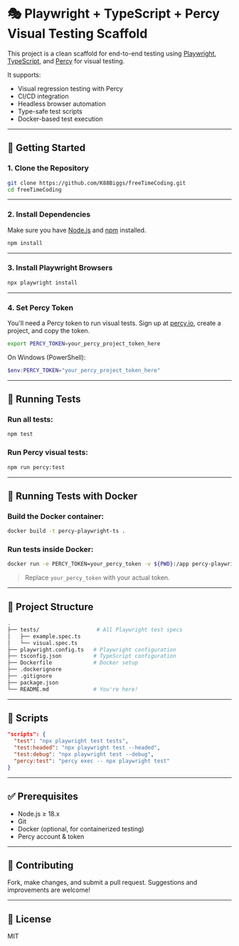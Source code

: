# 🎭 Playwright + TypeScript + Percy Visual Testing Scaffold

This project is a clean scaffold for end-to-end testing using [Playwright](https://playwright.dev/), [TypeScript](https://www.typescriptlang.org/), and [Percy](https://percy.io/) for visual testing.

It supports:
- Visual regression testing with Percy
- CI/CD integration
- Headless browser automation
- Type-safe test scripts
- Docker-based test execution

---

## 🚀 Getting Started

### 1. **Clone the Repository**

```bash
git clone https://github.com/K88Biggs/freeTimeCoding.git
cd freeTimeCoding
````

---

### 2. **Install Dependencies**

Make sure you have [Node.js](https://nodejs.org/) and [npm](https://www.npmjs.com/) installed.

```bash
npm install
```

---

### 3. **Install Playwright Browsers**

```bash
npx playwright install
```

---

### 4. **Set Percy Token**

You'll need a Percy token to run visual tests. Sign up at [percy.io](https://percy.io/), create a project, and copy the token.

```bash
export PERCY_TOKEN=your_percy_project_token_here
```

On Windows (PowerShell):

```powershell
$env:PERCY_TOKEN="your_percy_project_token_here"
```

---

## 🧪 Running Tests

### Run all tests:

```bash
npm test
```

### Run Percy visual tests:

```bash
npm run percy:test
```

---

## 🐳 Running Tests with Docker

### Build the Docker container:

```bash
docker build -t percy-playwright-ts .
```

### Run tests inside Docker:

```bash
docker run -e PERCY_TOKEN=your_percy_token -v ${PWD}:/app percy-playwright-ts
```

> Replace `your_percy_token` with your actual token.

---

## 📂 Project Structure

```bash
.
├── tests/                  # All Playwright test specs
│   ├── example.spec.ts
│   └── visual.spec.ts
├── playwright.config.ts   # Playwright configuration
├── tsconfig.json          # TypeScript configuration
├── Dockerfile             # Docker setup
├── .dockerignore
├── .gitignore
├── package.json
└── README.md              # You're here!
```

---

## 🧾 Scripts

```json
"scripts": {
  "test": "npx playwright test tests",
  "test:headed": "npx playwright test --headed",
  "test:debug": "npx playwright test --debug",
  "percy:test": "percy exec -- npx playwright test"
}
```

---

## ✅ Prerequisites

* Node.js ≥ 18.x
* Git
* Docker (optional, for containerized testing)
* Percy account & token

---

## 🤝 Contributing

Fork, make changes, and submit a pull request. Suggestions and improvements are welcome!

---

## 📄 License

MIT

